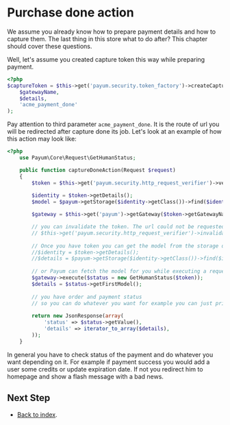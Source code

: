 # Purchase done action

We assume you already know how to prepare payment details and how to capture them.
The last thing in this store what to do after?
This chapter should cover these questions.

Well, let's assume you created capture token this way while preparing payment.

```php
<?php
$captureToken = $this->get('payum.security.token_factory')->createCaptureToken(
    $gatewayName,
    $details,
    'acme_payment_done'
);
```

Pay attention to third parameter `acme_payment_done`.
It is the route of url you will be redirected after capture done its job. Let's look at an example of how this action may look like:

```php
<?php
    use Payum\Core\Request\GetHumanStatus;

    public function captureDoneAction(Request $request)
    {
        $token = $this->get('payum.security.http_request_verifier')->verify($request);
        
        $identity = $token->getDetails();
        $model = $payum->getStorage($identity->getClass())->find($identity);

        $gateway = $this->get('payum')->getGateway($token->getGatewayName());

        // you can invalidate the token. The url could not be requested any more.
        // $this->get('payum.security.http_request_verifier')->invalidate($token);
        
        // Once you have token you can get the model from the storage directly. 
        //$identity = $token->getDetails();
        //$details = $payum->getStorage($identity->getClass())->find($identity);
        
        // or Payum can fetch the model for you while executing a request (Preferred).
        $gateway->execute($status = new GetHumanStatus($token));
        $details = $status->getFirstModel();
        
        // you have order and payment status 
        // so you can do whatever you want for example you can just print status and payment details.
        
        return new JsonResponse(array(
            'status' => $status->getValue(),
            'details' => iterator_to_array($details),
        ));
    }
```

In general you have to check status of the payment and do whatever you want depending on it.
For example if payment success you  would add a user some credits or update expiration date.
If not you redirect him to homepage and show a flash message with a bad news.

## Next Step

* [Back to index](index.md).
